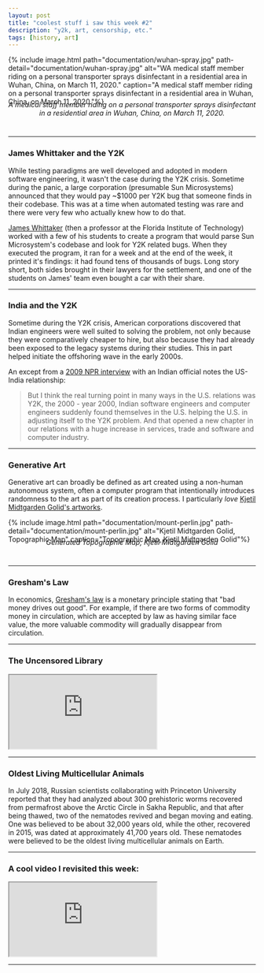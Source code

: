 ```yaml
---
layout: post
title: "coolest stuff i saw this week #2"
description: "y2k, art, censorship, etc."
tags: [history, art]
---
```


{% include image.html path="documentation/wuhan-spray.jpg" path-detail="documentation/wuhan-spray.jpg" alt="WA medical staff member riding on a personal transporter sprays disinfectant in a residential area in Wuhan, China, on March 11, 2020." caption="A medical staff member riding on a personal transporter sprays disinfectant in a residential area in Wuhan, China, on March 11, 2020."%}
<p style="margin:0; text-align: center;margin: 0;top: -25px;position: relative;"><em>A medical staff member riding on a personal transporter sprays disinfectant in a residential area in Wuhan, China, on March 11, 2020.</em></p>
  
---

### **James Whittaker and the Y2K**


While testing paradigms are well developed and adopted in modern software engineering, it wasn't the case during the Y2K crisis. Sometime during the panic, a large corporation (presumable Sun Microsystems) announced that they would pay ~$1000 per Y2K bug that someone finds in their codebase. This was at a time when automated testing was rare and there were very few who actually knew how to do that.  
  
[James Whittaker](https://www.linkedin.com/in/docjamesw/) (then a professor at the Florida Institute of Technology) worked with a few of his students to create a program that would parse Sun Microsystem's codebase and look for Y2K related bugs. When they executed the program, it ran for a week and at the end of the week, it printed it's findings: it had found tens of thousands of bugs. Long story short, both sides brought in their lawyers for the settlement, and one of the students on James' team even bought a car with their share.

---

### **India and the Y2K**

Sometime during the Y2K crisis, American corporations discovered that Indian engineers were well suited to solving the problem, not only because they were comparatively cheaper to hire, but also because they had already been exposed to the legacy systems during their studies. This in part helped initiate the offshoring wave in the early 2000s.  

An except from a [2009 NPR interview](https://www.npr.org/templates/story/story.php?storyId=120738550) with an Indian official notes the US-India relationship:  
>But I think the real turning point in many ways in the U.S. relations was Y2K, the 2000 - year 2000, Indian software engineers and computer engineers suddenly found themselves in the U.S. helping the U.S. in adjusting itself to the Y2K problem. And that opened a new chapter in our relations with a huge increase in services, trade and software and computer industry.

---

### **Generative Art**

Generative art can broadly be defined as art created using a non-human autonomous system, often a computer program that intentionally introduces randomness to the art as part of its creation process. I particularly _love_ [Kjetil Midtgarden Golid's artworks](https://generated.space/).
  
{% include image.html path="documentation/mount-perlin.jpg" path-detail="documentation/mount-perlin.jpg" alt="Kjetil Midtgarden Golid, Topographic Map" caption="Topographic Map, Kjetil Midtgarden Golid"%}
<p style="margin:0; text-align: center;margin: 0;top: -25px;position: relative;"><em>Generated Topographic Map, Kjetil Midtgarden Golid</em></p>

---

  
### **Gresham's Law**

In economics, [Gresham's law](https://en.wikipedia.org/wiki/Gresham%27s_law) is a monetary principle stating that "bad money drives out good". For example, if there are two forms of commodity money in circulation, which are accepted by law as having similar face value, the more valuable commodity will gradually disappear from circulation.

---

### **The Uncensored Library**
<div class="embed-responsive embed-responsive-16by9">
<iframe src="https://www.youtube.com/embed/vFKvjEV6muc?modestbranding=1&autohide=1&showinfo=0&controls=1" allowfullscreen></iframe>
</div>

---

### **Oldest Living Multicellular Animals**

In July 2018, Russian scientists collaborating with Princeton University reported that they had analyzed about 300 prehistoric worms recovered from permafrost above the Arctic Circle in Sakha Republic, and that after being thawed, two of the nematodes revived and began moving and eating. One was believed to be about 32,000 years old, while the other, recovered in 2015, was dated at approximately 41,700 years old. These nematodes were believed to be the oldest living multicellular animals on Earth.

---

### **A cool video I revisited this week:**

<div class="embed-responsive embed-responsive-16by9">
<iframe src="https://www.youtube.com/embed/SNgyEmYyQF4?modestbranding=1&autohide=1&showinfo=0&controls=1" allowfullscreen></iframe>
</div>

---


  
